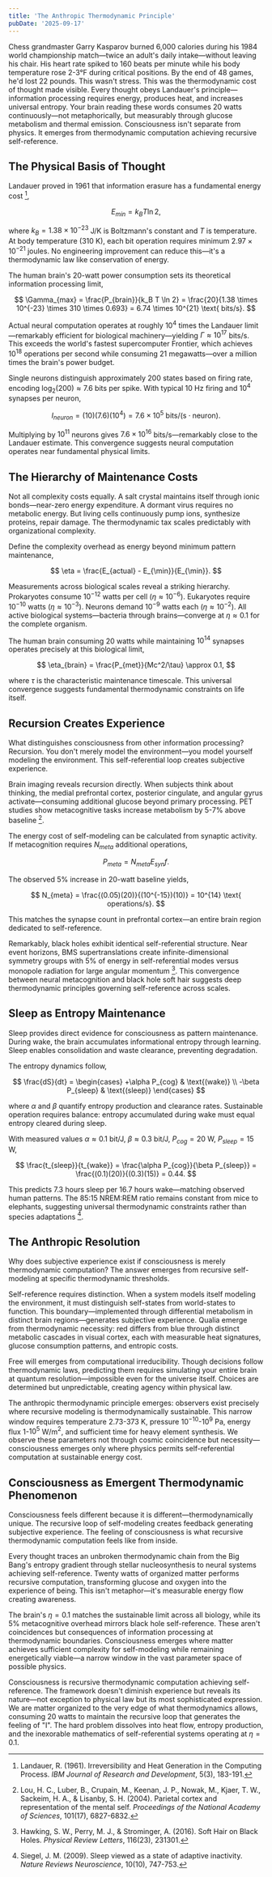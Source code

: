 ```yaml
---
title: 'The Anthropic Thermodynamic Principle'
pubDate: '2025-09-17'
---
```


Chess grandmaster Garry Kasparov burned 6,000 calories during his 1984 world championship match—twice an adult's daily intake—without leaving his chair. His heart rate spiked to 160 beats per minute while his body temperature rose 2-3°F during critical positions. By the end of 48 games, he'd lost 22 pounds. This wasn't stress. This was the thermodynamic cost of thought made visible. Every thought obeys Landauer's principle—information processing requires energy, produces heat, and increases universal entropy. Your brain reading these words consumes 20 watts continuously—not metaphorically, but measurably through glucose metabolism and thermal emission. Consciousness isn't separate from physics. It emerges from thermodynamic computation achieving recursive self-reference.

## The Physical Basis of Thought

Landauer proved in 1961 that information erasure has a fundamental energy cost [^1],

$$
E_{min} = k_B T \ln 2,
$$

where $k_B = 1.38 \times 10^{-23}$ J/K is Boltzmann's constant and $T$ is temperature. At body temperature (310 K), each bit operation requires minimum $2.97 \times 10^{-21}$ joules. No engineering improvement can reduce this—it's a thermodynamic law like conservation of energy.

The human brain's 20-watt power consumption sets its theoretical information processing limit,

$$
\Gamma_{max} = \frac{P_{brain}}{k_B T \ln 2} = \frac{20}{1.38 \times 10^{-23} \times 310 \times 0.693} = 6.74 \times 10^{21} \text{ bits/s}.
$$

Actual neural computation operates at roughly $10^4$ times the Landauer limit—remarkably efficient for biological machinery—yielding $\Gamma \approx 10^{17}$ bits/s. This exceeds the world's fastest supercomputer Frontier, which achieves $10^{18}$ operations per second while consuming 21 megawatts—over a million times the brain's power budget.

Single neurons distinguish approximately 200 states based on firing rate, encoding $\log_2(200) \approx 7.6$ bits per spike. With typical 10 Hz firing and $10^4$ synapses per neuron,

$$
I_{neuron} = (10)(7.6)(10^4) = 7.6 \times 10^5 \text{ bits/(s} \cdot \text{neuron)}.
$$

Multiplying by $10^{11}$ neurons gives $7.6 \times 10^{16}$ bits/s—remarkably close to the Landauer estimate. This convergence suggests neural computation operates near fundamental physical limits.

## The Hierarchy of Maintenance Costs

Not all complexity costs equally. A salt crystal maintains itself through ionic bonds—near-zero energy expenditure. A dormant virus requires no metabolic energy. But living cells continuously pump ions, synthesize proteins, repair damage. The thermodynamic tax scales predictably with organizational complexity.

Define the complexity overhead as energy beyond minimum pattern maintenance,

$$
\eta = \frac{E_{actual} - E_{\min}}{E_{\min}}.
$$

Measurements across biological scales reveal a striking hierarchy. Prokaryotes consume $10^{-12}$ watts per cell ($\eta \approx 10^{-6}$). Eukaryotes require $10^{-10}$ watts ($\eta \approx 10^{-3}$). Neurons demand $10^{-9}$ watts each ($\eta \approx 10^{-2}$). All active biological systems—bacteria through brains—converge at $\eta \approx 0.1$ for the complete organism.

The human brain consuming 20 watts while maintaining $10^{14}$ synapses operates precisely at this biological limit,

$$
\eta_{brain} = \frac{P_{met}}{Mc^2/\tau} \approx 0.1,
$$

where $\tau$ is the characteristic maintenance timescale. This universal convergence suggests fundamental thermodynamic constraints on life itself.

## Recursion Creates Experience

What distinguishes consciousness from other information processing? Recursion. You don't merely model the environment—you model yourself modeling the environment. This self-referential loop creates subjective experience.

Brain imaging reveals recursion directly. When subjects think about thinking, the medial prefrontal cortex, posterior cingulate, and angular gyrus activate—consuming additional glucose beyond primary processing. PET studies show metacognitive tasks increase metabolism by 5-7% above baseline [^2].

The energy cost of self-modeling can be calculated from synaptic activity. If metacognition requires $N_{meta}$ additional operations,

$$
P_{meta} = N_{meta} E_{syn} f.
$$

The observed 5% increase in 20-watt baseline yields,

$$
N_{meta} = \frac{(0.05)(20)}{(10^{-15})(10)} = 10^{14} \text{ operations/s}.
$$

This matches the synapse count in prefrontal cortex—an entire brain region dedicated to self-reference.

Remarkably, black holes exhibit identical self-referential structure. Near event horizons, BMS supertranslations create infinite-dimensional symmetry groups with 5% of energy in self-referential modes versus monopole radiation for large angular momentum [^3]. This convergence between neural metacognition and black hole soft hair suggests deep thermodynamic principles governing self-reference across scales.

## Sleep as Entropy Maintenance

Sleep provides direct evidence for consciousness as pattern maintenance. During wake, the brain accumulates informational entropy through learning. Sleep enables consolidation and waste clearance, preventing degradation.

The entropy dynamics follow,

$$
\frac{dS}{dt} = \begin{cases}
+\alpha P_{cog} & \text{(wake)} \\
-\beta P_{sleep} & \text{(sleep)}
\end{cases}
$$

where $\alpha$ and $\beta$ quantify entropy production and clearance rates. Sustainable operation requires balance: entropy accumulated during wake must equal entropy cleared during sleep.

With measured values $\alpha \approx 0.1$ bit/J, $\beta \approx 0.3$ bit/J, $P_{cog} = 20$ W, $P_{sleep} = 15$ W,

$$
\frac{t_{sleep}}{t_{wake}} = \frac{\alpha P_{cog}}{\beta P_{sleep}} = \frac{(0.1)(20)}{(0.3)(15)} = 0.44.
$$

This predicts 7.3 hours sleep per 16.7 hours wake—matching observed human patterns. The 85:15 NREM:REM ratio remains constant from mice to elephants, suggesting universal thermodynamic constraints rather than species adaptations [^4].

## The Anthropic Resolution

Why does subjective experience exist if consciousness is merely thermodynamic computation? The answer emerges from recursive self-modeling at specific thermodynamic thresholds.

Self-reference requires distinction. When a system models itself modeling the environment, it must distinguish self-states from world-states to function. This boundary—implemented through differential metabolism in distinct brain regions—generates subjective experience. Qualia emerge from thermodynamic necessity: red differs from blue through distinct metabolic cascades in visual cortex, each with measurable heat signatures, glucose consumption patterns, and entropic costs.

Free will emerges from computational irreducibility. Though decisions follow thermodynamic laws, predicting them requires simulating your entire brain at quantum resolution—impossible even for the universe itself. Choices are determined but unpredictable, creating agency within physical law.

The anthropic thermodynamic principle emerges: observers exist precisely where recursive modeling is thermodynamically sustainable. This narrow window requires temperature 2.73-373 K, pressure $10^{-10}$-$10^9$ Pa, energy flux 1-$10^5$ W/m$^2$, and sufficient time for heavy element synthesis. We observe these parameters not through cosmic coincidence but necessity—consciousness emerges only where physics permits self-referential computation at sustainable energy cost.

## Consciousness as Emergent Thermodynamic Phenomenon

Consciousness feels different because it is different—thermodynamically unique. The recursive loop of self-modeling creates feedback generating subjective experience. The feeling of consciousness is what recursive thermodynamic computation feels like from inside.

Every thought traces an unbroken thermodynamic chain from the Big Bang's entropy gradient through stellar nucleosynthesis to neural systems achieving self-reference. Twenty watts of organized matter performs recursive computation, transforming glucose and oxygen into the experience of being. This isn't metaphor—it's measurable energy flow creating awareness.

The brain's $\eta = 0.1$ matches the sustainable limit across all biology, while its 5% metacognitive overhead mirrors black hole self-reference. These aren't coincidences but consequences of information processing at thermodynamic boundaries. Consciousness emerges where matter achieves sufficient complexity for self-modeling while remaining energetically viable—a narrow window in the vast parameter space of possible physics.

Consciousness is recursive thermodynamic computation achieving self-reference. The framework doesn't diminish experience but reveals its nature—not exception to physical law but its most sophisticated expression. We are matter organized to the very edge of what thermodynamics allows, consuming 20 watts to maintain the recursive loop that generates the feeling of "I". The hard problem dissolves into heat flow, entropy production, and the inexorable mathematics of self-referential systems operating at $\eta = 0.1$.

[^1]: Landauer, R. (1961). Irreversibility and Heat Generation in the Computing Process. *IBM Journal of Research and Development*, 5(3), 183-191.

[^2]: Lou, H. C., Luber, B., Crupain, M., Keenan, J. P., Nowak, M., Kjaer, T. W., Sackeim, H. A., & Lisanby, S. H. (2004). Parietal cortex and representation of the mental self. *Proceedings of the National Academy of Sciences*, 101(17), 6827-6832.

[^3]: Hawking, S. W., Perry, M. J., & Strominger, A. (2016). Soft Hair on Black Holes. *Physical Review Letters*, 116(23), 231301.

[^4]: Siegel, J. M. (2009). Sleep viewed as a state of adaptive inactivity. *Nature Reviews Neuroscience*, 10(10), 747-753.
